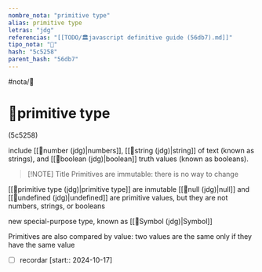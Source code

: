 ```yaml
---
nombre_nota: "primitive type"
alias: primitive type
letras: "jdg"
referencias: "[[TODO/🏛️javascript definitive guide (56db7).md]]"
tipo_nota: "📑"
hash: "5c5258"
parent_hash: "56db7"
---
```


#nota/📑

# 📑primitive type
<div class="hash">(5c5258)</div>


include [[📑number (jdg)|numbers]], [[📑string (jdg)|string]] of text (known as strings), and [[📑boolean (jdg)|boolean]] truth values (known as booleans).

> [!NOTE] Title
Primitives are immutable: there is no way to change

[[📑primitive type (jdg)|primitive type]] are inmutable
[[📑null (jdg)|null]] and [[📑undefined (jdg)|undefined]] are primitive values, but they are
not numbers, strings, or booleans

new special-purpose type, known as [[📑Symbol (jdg)|Symbol]]

Primitives are also compared by value: two values are the same only if they have the
same value

- [ ] recordar  [start:: 2024-10-17]
